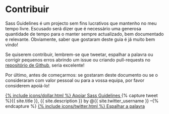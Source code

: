 
# Contribuir

Sass Guidelines é um projecto sem fins lucrativos que mantenho no meu tempo livre. Escusado será dizer que é necessário uma generosa quantidade de tempo para o manter sempre actualizado, bem documentado e relevante. Obviamente, saber que gostaram deste guia é já muito bem vindo!

Se quiserem contribuir, lembrem-se que tweetar, espalhar a palavra ou corrigir pequenos erros abrindo um issue ou criando pull-requests no [repositório de Github](https://github.com/HugoGiraudel/sass-guidelines), seria excelente!

Por último, antes de começarmos: se gostaram deste documento ou se o consideraram com valor pessoal ou para a vossa equipa, por favor considerem apoiá-lo!

<div class="button-wrapper">
  <a href="https://gum.co/sass-guidelines" target="_blank" class="button">
    {% include icons/dollar.html %}
    Apoiar Sass Guidelines
  </a>
  {% capture tweet %}{{ site.title }}, {{ site.description }} by @{{ site.twitter_username }} –{% endcapture %}
  <a href="https://twitter.com/share?text={{ tweet | cgi_escape }}&url={{ site.url }}" target="_blank" class="button">
    {% include icons/twitter.html %}
    Espalhar a palavra
  </a>
</div>
